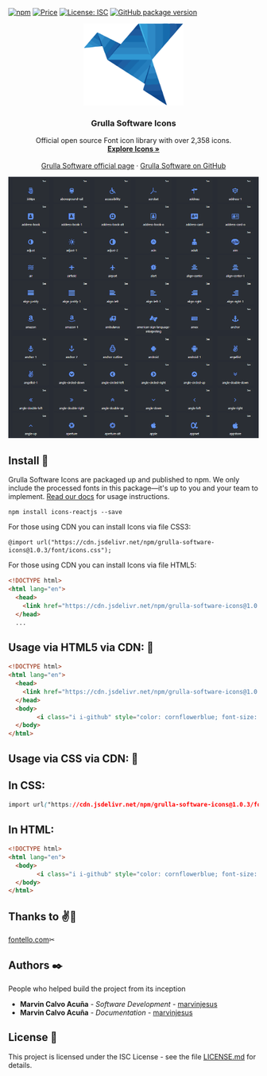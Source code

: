 [![npm](https://badgen.net/npm/v/grulla-software-icons)](https://www.npmjs.com/package/grulla-software-icons) 
[![Price](https://img.shields.io/badge/price-FREE-purple.svg)](https://github.com/Grulla-Software/icons/blob/main/LICENSE.md) 
[![License: ISC](https://img.shields.io/badge/license-ISC-yellow.svg)](https://github.com/Grulla-Software/icons/blob/main/LICENSE.md) 
[![GitHub package version](https://img.shields.io/badge/version-1.0.3-green.svg)](https://github.com/Grulla-Software/icons)
<p align="center">
  <a href="ttps://grullasoftware.vercel.app/">
    <img src="https://github.com/Grulla-Software/icons/blob/main/img/logo.png" alt="Gulla Software logo" width="200" height="165">
  </a>
</p>

<h3 align="center">Grulla Software Icons</h3>

<p align="center">
  Official open source Font icon library   with over 2,358 icons.
  <br>
  <a href="https://grulla-software.github.io/page-icons/"><strong>Explore Icons »</strong></a>
  <br>
  <br>
  <a href="https://grullasoftware.vercel.app/">Grulla Software official page</a>
  ·
  <a href="https://github.com/Grulla-Software">Grulla Software on GitHub</a>
  <br>
</p>

[![Icons preview](https://github.com/Grulla-Software/icons/blob/main/img/icons.png)](https://grulla-software.github.io/page-icons/)

## Install 🔧

Grulla Software Icons are packaged up and published to npm. We only include the processed fonts in this package—it's up to you and your team to implement. [Read our docs](https://www.npmjs.com/package/icons-reactjs) for usage instructions.

```shell
npm install icons-reactjs --save 
```

For those using CDN you can install Icons via file CSS3:

```shell
@import url("https://cdn.jsdelivr.net/npm/grulla-software-icons@1.0.3/font/icons.css");
```
For those using CDN you can install Icons via file HTML5:
```html
<!DOCTYPE html>
<html lang="en">
  <head>
    <link href="https://cdn.jsdelivr.net/npm/grulla-software-icons@1.0.3/font/icons.css" rel="stylesheet"  crossorigin="anonymous">
  </head>
  ...
```
## Usage via HTML5 via CDN: 🚀

```html
<!DOCTYPE html>
<html lang="en">
  <head>
    <link href="https://cdn.jsdelivr.net/npm/grulla-software-icons@1.0.3/font/icons.css" rel="stylesheet"  crossorigin="anonymous">
  </head>
  <body>
        <i class="i i-github" style="color: cornflowerblue; font-size: 2rem;"></i>
  </body>
</html>
```
## Usage via CSS via CDN: 🚀
## In CSS:
```css
import url("https://cdn.jsdelivr.net/npm/grulla-software-icons@1.0.3/font/icons.css");
```
## In HTML:
```html
<!DOCTYPE html>
<html lang="en">
  <body>
        <i class="i i-github" style="color: cornflowerblue; font-size: 2rem;"></i>
  </body>
</html>
```
## Thanks to ✌🤩

[fontello.com](https://fontello.com/)✂

## Authors ✒️

People who helped build the project from its inception

* **Marvin Calvo Acuña** - *Software Development* - [marvinjesus](https://github.com/MarvinJesus)
* **Marvin Calvo Acuña** - *Documentation* - [marvinjesus](https://github.com/MarvinJesus)

## License 📄

This project is licensed under the ISC License - see the file [LICENSE.md](LICENSE.md) for details.
